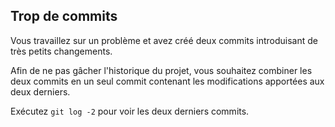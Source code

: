 ## Trop de commits
Vous travaillez sur un problème et avez créé deux commits introduisant de très petits changements. 

Afin de ne pas gâcher l'historique du projet, vous souhaitez combiner les deux commits en un seul commit contenant les modifications apportées aux deux derniers.

Exécutez `git log -2` pour voir les deux derniers commits.
